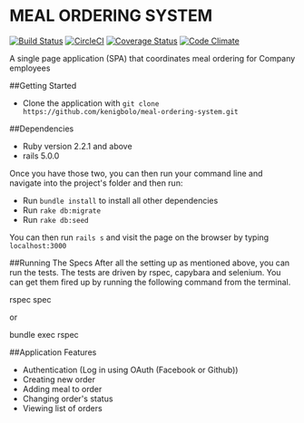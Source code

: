# MEAL ORDERING SYSTEM
[![Build Status](https://travis-ci.org/kenigbolo/meal-ordering-system.png)](https://travis-ci.org/kenigbolo/meal-ordering-system) [![CircleCI](https://circleci.com/gh/kenigbolo/meal-ordering-system.svg?style=svg)](https://circleci.com/gh/kenigbolo/meal-ordering-system) [![Coverage Status](https://img.shields.io/coveralls/jekyll/jekyll.svg)](https://coveralls.io/github/kenigbolo/meal-ordering-system?branch=master) [![Code Climate](https://codeclimate.com/repos/57b8e1e0edd8a04481002e99/badges/53429bed36d5f1c5dbb2/gpa.svg)](https://codeclimate.com/repos/57b8e1e0edd8a04481002e99/feed)


A single page application (SPA) that coordinates meal ordering for Company employees

##Getting Started

* Clone the application with ```git clone https://github.com/kenigbolo/meal-ordering-system.git```

##Dependencies

* Ruby version 2.2.1 and above
* rails 5.0.0

Once you have those two, you can then run your command line and navigate into the project's folder and then run:

* Run ```bundle install``` to install all other dependencies
* Run ```rake db:migrate```
* Run ```rake db:seed ```

You can then run ```rails s``` and visit the page on the browser by typing ```localhost:3000```

##Running The Specs
After all the setting up as mentioned above, you can run the tests. The tests are driven by rspec, capybara and selenium. You can get them fired up by running the following command from the terminal.

rspec spec

or

bundle exec rspec

##Application Features

* Authentication (Log in using OAuth (Facebook or Github))
* Creating new order
* Adding meal to order
* Changing order's status
* Viewing list of orders
